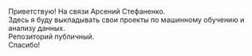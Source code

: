 Приветствую! На связи Арсений Стефаненко.  
Здесь я буду выкладывать свои проекты по машинному обучению и анализу данных.  
Репозиторий публичный.  
Спасибо!  
